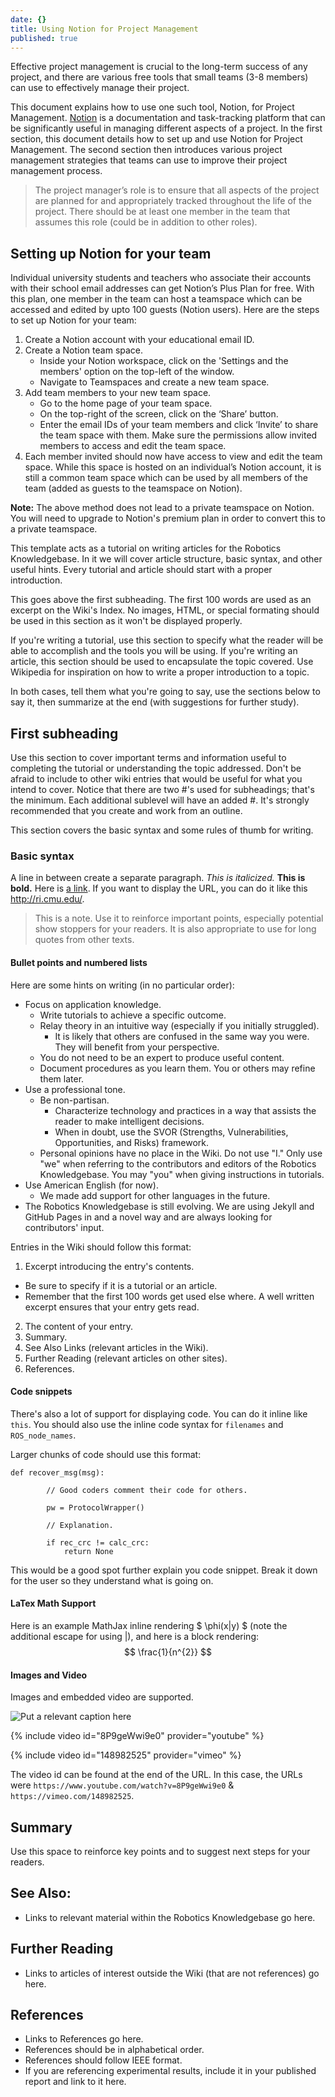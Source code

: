 ```yaml
---
date: {}
title: Using Notion for Project Management
published: true
---
```


Effective project management is crucial to the long-term success of any project, and there are various free tools that small teams (3-8 members) can use to effectively manage their project.

This document explains how to use one such tool, Notion, for Project Management. [Notion](https://www.notion.so/product) is a documentation and task-tracking platform that can be significantly useful in managing different aspects of a project. In the first section, this document details how to set up and use Notion for Project Management. The second section then introduces various project management strategies that teams can use to improve their project management process.

> The project manager’s role is to ensure that all aspects of the project are planned for and appropriately tracked throughout the life of the project. There should be at least one member in the team that assumes this role (could be in addition to other roles). 


## Setting up Notion for your team
Individual university students and teachers who associate their accounts with their school email addresses can get Notion’s Plus Plan for free. With this plan, one member in the team can host a teamspace which can be accessed and edited by upto 100 guests (Notion users). Here are the steps to set up Notion for your team: 

1. Create a Notion account with your educational email ID. 
2. Create a Notion team space. 
	- Inside your Notion workspace, click on the 'Settings and the members' option on the top-left of the window. 
    - Navigate to Teamspaces and create a new team space.  
3. Add team members to your new team space. 
	- Go to the home page of your team space.
    - On the top-right of the screen, click on the ‘Share’ button.
    -  Enter the email IDs of your team members and click ‘Invite’ to share the team space with them. Make sure the permissions allow invited members to access and edit the team space.
4. Each member invited should now have access to view and edit the team space. While this space is hosted on an individual’s Notion account, it is still a common team space which can be used by all members of the team (added as guests to the teamspace on Notion).

**Note:** The above method does not lead to a private teamspace on Notion. You will need to upgrade to Notion's premium plan in order to convert this to a private teamspace.



This template acts as a tutorial on writing articles for the Robotics Knowledgebase. In it we will cover article structure, basic syntax, and other useful hints. Every tutorial and article should start with a proper introduction.

This goes above the first subheading. The first 100 words are used as an excerpt on the Wiki's Index. No images, HTML, or special formating should be used in this section as it won't be displayed properly.

If you're writing a tutorial, use this section to specify what the reader will be able to accomplish and the tools you will be using. If you're writing an article, this section should be used to encapsulate the topic covered. Use Wikipedia for inspiration on how to write a proper introduction to a topic.

In both cases, tell them what you're going to say, use the sections below to say it, then summarize at the end (with suggestions for further study).

## First subheading
Use this section to cover important terms and information useful to completing the tutorial or understanding the topic addressed. Don't be afraid to include to other wiki entries that would be useful for what you intend to cover. Notice that there are two \#'s used for subheadings; that's the minimum. Each additional sublevel will have an added \#. It's strongly recommended that you create and work from an outline.

This section covers the basic syntax and some rules of thumb for writing.

### Basic syntax
A line in between create a separate paragraph. *This is italicized.* **This is bold.** Here is [a link](/). If you want to display the URL, you can do it like this <http://ri.cmu.edu/>.

> This is a note. Use it to reinforce important points, especially potential show stoppers for your readers. It is also appropriate to use for long quotes from other texts.


#### Bullet points and numbered lists
Here are some hints on writing (in no particular order):
- Focus on application knowledge.
  - Write tutorials to achieve a specific outcome.
  - Relay theory in an intuitive way (especially if you initially struggled).
    - It is likely that others are confused in the same way you were. They will benefit from your perspective.
  - You do not need to be an expert to produce useful content.
  - Document procedures as you learn them. You or others may refine them later.
- Use a professional tone.
  - Be non-partisan.
    - Characterize technology and practices in a way that assists the reader to make intelligent decisions.
    - When in doubt, use the SVOR (Strengths, Vulnerabilities, Opportunities, and Risks) framework.
  - Personal opinions have no place in the Wiki. Do not use "I." Only use "we" when referring to the contributors and editors of the Robotics Knowledgebase. You may "you" when giving instructions in tutorials.
- Use American English (for now).
  - We made add support for other languages in the future.
- The Robotics Knowledgebase is still evolving. We are using Jekyll and GitHub Pages in and a novel way and are always looking for contributors' input.

Entries in the Wiki should follow this format:
1. Excerpt introducing the entry's contents.
  - Be sure to specify if it is a tutorial or an article.
  - Remember that the first 100 words get used else where. A well written excerpt ensures that your entry gets read.
2. The content of your entry.
3. Summary.
4. See Also Links (relevant articles in the Wiki).
5. Further Reading (relevant articles on other sites).
6. References.

#### Code snippets
There's also a lot of support for displaying code. You can do it inline like `this`. You should also use the inline code syntax for `filenames` and `ROS_node_names`.

Larger chunks of code should use this format:
```
def recover_msg(msg):

        // Good coders comment their code for others.

        pw = ProtocolWrapper()

        // Explanation.

        if rec_crc != calc_crc:
            return None
```
This would be a good spot further explain you code snippet. Break it down for the user so they understand what is going on.

#### LaTex Math Support
Here is an example MathJax inline rendering $ \phi(x\|y) $ (note the additional escape for using \|), and here is a block rendering:
$$ \frac{1}{n^{2}} $$

#### Images and Video
Images and embedded video are supported.

![Put a relevant caption here](assets/images/Hk47portrait-298x300.jpg)

{% include video id="8P9geWwi9e0" provider="youtube" %}

{% include video id="148982525" provider="vimeo" %}

The video id can be found at the end of the URL. In this case, the URLs were
`https://www.youtube.com/watch?v=8P9geWwi9e0`
& `https://vimeo.com/148982525`.

## Summary
Use this space to reinforce key points and to suggest next steps for your readers.

## See Also:
- Links to relevant material within the Robotics Knowledgebase go here.

## Further Reading
- Links to articles of interest outside the Wiki (that are not references) go here.

## References
- Links to References go here.
- References should be in alphabetical order.
- References should follow IEEE format.
- If you are referencing experimental results, include it in your published report and link to it here.
